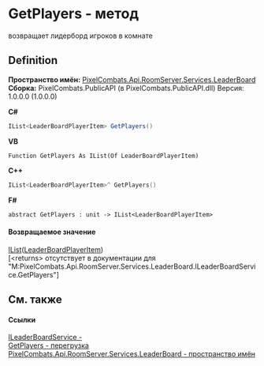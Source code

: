 # GetPlayers - метод


возвращает лидерборд игроков в комнате



## Definition
**Пространство имён:** <a href="053da073-28ae-6a88-816e-7b3ca7400c53">PixelCombats.Api.RoomServer.Services.LeaderBoard</a>  
**Сборка:** PixelCombats.PublicAPI (в PixelCombats.PublicAPI.dll) Версия: 1.0.0.0 (1.0.0.0)

**C#**
``` C#
IList<LeaderBoardPlayerItem> GetPlayers()
```
**VB**
``` VB
Function GetPlayers As IList(Of LeaderBoardPlayerItem)
```
**C++**
``` C++
IList<LeaderBoardPlayerItem>^ GetPlayers()
```
**F#**
``` F#
abstract GetPlayers : unit -> IList<LeaderBoardPlayerItem> 
```



#### Возвращаемое значение
<a href="https://learn.microsoft.com/dotnet/api/system.collections.generic.ilist-1" target="_blank" rel="noopener noreferrer">IList</a>(<a href="838b2201-e3be-d7bf-eb0a-e608af1a25bd">LeaderBoardPlayerItem</a>)  
\[&lt;returns&gt; отсутствует в документации для "M:PixelCombats.Api.RoomServer.Services.LeaderBoard.ILeaderBoardService.GetPlayers"\]

## См. также


#### Ссылки
<a href="1f1e1255-2064-2e55-6151-d2b3377393cc">ILeaderBoardService - </a>  
<a href="edfdf902-8d62-692b-8225-756c5c47db06">GetPlayers - перегрузка</a>  
<a href="053da073-28ae-6a88-816e-7b3ca7400c53">PixelCombats.Api.RoomServer.Services.LeaderBoard - пространство имён</a>  
